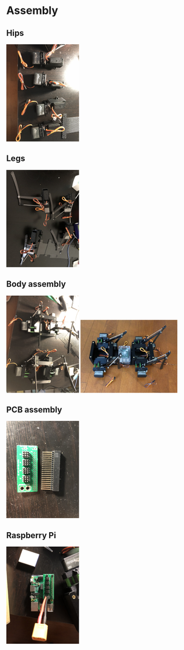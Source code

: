 # Assembly

## Hips

<img src="assets/hips1.JPG" style="zoom:25%;" />

## Legs

<img src="assets/legs1.JPG" style="zoom:25%;" />

## Body assembly

<img src="assets/body1.JPG" style="zoom:25%;" />

<img src="assets/view2.JPG" style="zoom:25%;" />

## PCB assembly

<img src="assets/pins2.JPG" style="zoom:25%;" />

## Raspberry Pi

<img src="assets/rp1.JPG" style="zoom:25%;" />